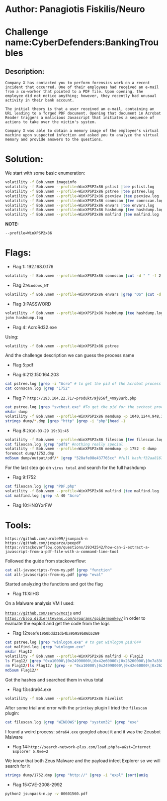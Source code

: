 # Author: Panagiotis Fiskilis/Neuro

# Challenge name:CyberDefenders:BankingTroubles

## Description: ##

```
Company X has contacted you to perform forensics work on a recent incident that occurred. One of their employees had received an e-mail from a co-worker that pointed to a PDF file. Upon opening, the employee did not notice anything; however, they recently had unusual activity in their bank account.

The initial theory is that a user received an e-mail, containing an URL leading to a forged PDF document. Opening that document in Acrobat Reader triggers a malicious Javascript that initiates a sequence of actions to take over the victim's system.

Company X was able to obtain a memory image of the employee's virtual machine upon suspected infection and asked you to analyze the virtual memory and provide answers to the questions.
```

# Solution: #

We start with some basic enumeration:

```bash
volatility -f Bob.vmem imageinfo
volatility -f Bob.vmem --profile=WinXPSP2x86 pslist |tee pslist.log
volatility -f Bob.vmem --profile=WinXPSP2x86 pstree |tee pstree.log
volatility -f Bob.vmem --profile=WinXPSP2x86 psxview |tee psxview.log
volatility -f Bob.vmem --profile=WinXPSP2x86 connscan |tee connscan.log
volatility -f Bob.vmem --profile=WinXPSP2x86 envars |tee envars.log
volatility -f Bob.vmem --profile=WinXPSP2x86 hashdump |tee hashdump.log
volatility -f Bob.vmem --profile=WinXPSP2x86 malfind |tee malfind.log 
```

**NOTE:**

```--profile=WinXPSP2x86```

# Flags:

- Flag 1: 192.168.0.176 

```bash
volatility -f Bob.vmem --profile=WinXPSP2x86 connscan |cut -d " " -f 2 |grep -v "0.0.0.0" |grep -v "127.0.0.1" |cut -d ":" -f 1 |uniq
```

- Flag 2:```Windows_NT```

```bash
volatility -f Bob.vmem --profile=WinXPSP2x86 envars |grep "OS" |cut -d " " -f 42 |uniq
```

- Flag 3:PASSWORD

```bash
volatility -f Bob.vmem --profile=WinXPSP2x86 hashdump |tee hashdump.log
john hashdump.log
```

- Flag 4: AcroRd32.exe 

Using:

```bash
volatility -f Bob.vmem --profile=WinXPSP2x86 pstree
```

And the challenge description we can guess the process name

- Flag 5:pdf

- Flag 6:212.150.164.203

```bash
cat pstree.log |grep -i "Acro" # to get the pid of the Acrobat process
cat connscan.log |grep "1752"
```

- Flag 7: ```http://193.104.22.71/~produkt/9j856f_4m9y8urb.php```

```bash
cat pstree.log |grep "svchost.exe" #To get the pid for the svchost process
mkdir dump
volatility -f Bob.vmem --profile=WinXPSP2x86 memdump -p 1040,1244,948,1100,1384,880 -D dump
strings dump/*.dmp |grep "http" |grep -i "php"|head -1
```

- Flag 8:```2010-03-29 19:31:45```

```bash
volatility -f Bob.vmem --profile=WinXPSP2x86 filescan |tee filescan.log
cat filescan.log |grep "pdf$" #nothing really special
volatility -f Bob.vmem --profile=WinXPSP2x86 memdump -p 1752 -D dump
foremost dump/1752.dmp
md5sum dump/output/pdf/* |grep "528afe08e437765cc" #full hash:f32aa81676c7391528afe08e437765cc
```
For the last step go on <code>virus total</code> and search for the full hashdump

- Flag 9:1752

```bash
cat filescan.log |grep "PDF.php"
volatility -f Bob.vmem --profile=WinXPSP2x86 malfind |tee malfind.log
cat malfind.log |grep -A 40 "Acro"
```

- Flag 10:HNQYxrFW

# Tools: #

```
https://github.com/urule99/jsunpack-n
https://github.com/jesparza/peepdf
https://stackoverflow.com/questions/29342542/how-can-i-extract-a-javascript-from-a-pdf-file-with-a-command-line-tool
```

Followed the guide from stackoverflow:

```bash
cat all-javascripts-from-my.pdf |grep "function"
cat all-javascripts-from-my.pdf |grep "eval"
```

Started analyzing the functions and got the flag

- Flag 11:XiIHG

On a Malware analysis VM I used:

<code>https://github.com/servo/mozjs</code> and <code>https://blog.didierstevens.com/programs/spidermonkey/</code> in order to evaluate the exploit and get the code from the logs

- Flag 12:```066f61950bdd31db4ba95959b86b5269```

```bash
cat pstree.log |grep "winlogon.exe" # to get winlogon pid:644
cat malfind.log |grep "winlogon.exe"
mkdir Flag12
volatility -f Bob.vmem --profile=WinXPSP2x86 malfind -D Flag12
ls Flag12/ |grep "0xa10000\|0x24990000\|0x42e60000\|0x26200000\|0x7a330000\|0x7fc00000"
rm Flag12/(ls Flag12/ |grep -v "0xa10000\|0x24990000\|0x42e60000\|0x26200000\|0x7a330000\|0x7fc00000") #note I was on fish shell in bash it is easier
md5sum Flag12/*
```

Got the hashes and searched them in virus total

- Flag 13:sdra64.exe

```bash
volatility -f Bob.vmem --profile=WinXPSP2x86 hivelist
```

After some trial and error with the <code>printkey</code> plugin I tried the <code>filescan</code> plugin:

```bash
cat filescan.log |grep "WINDOWS"|grep "system32" |grep "exe"
```

I found a weird process: <code>sdra64.exe</code> googled about it and it was the Zeusbot Malware

- Flag 14:```http://search-network-plus.com/load.php?a=a&st=Internet Explorer 6.0&e=2```

We know that both Zeus Malware and the payload infect Explorer so we will search for it

```bash
strings dump/1752.dmp |grep "http://" |grep -i "expl" |sort|uniq
```

- Flag 15:CVE-2008-2992

```bash
python2 jsunpack-n.py -v 00601560.pdf
```
